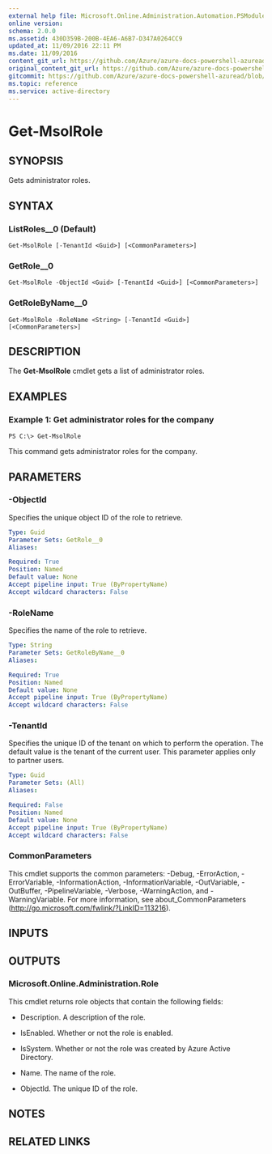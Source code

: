 ```yaml
---
external help file: Microsoft.Online.Administration.Automation.PSModule.dll-Help.xml
online version:
schema: 2.0.0
ms.assetid: 430D359B-200B-4EA6-A6B7-D347A0264CC9
updated_at: 11/09/2016 22:11 PM
ms.date: 11/09/2016
content_git_url: https://github.com/Azure/azure-docs-powershell-azuread/blob/master/Azure%20AD%20Cmdlets/MSOnline/v1/Get-MsolRole.md
original_content_git_url: https://github.com/Azure/azure-docs-powershell-azuread/blob/master/Azure%20AD%20Cmdlets/MSOnline/v1/Get-MsolRole.md
gitcommit: https://github.com/Azure/azure-docs-powershell-azuread/blob/a602340dee47e7edf41f6c5af3edb93e03ac1b45
ms.topic: reference
ms.service: active-directory
---
```


# Get-MsolRole

## SYNOPSIS
Gets administrator roles.

## SYNTAX

### ListRoles__0 (Default)
```
Get-MsolRole [-TenantId <Guid>] [<CommonParameters>]
```

### GetRole__0
```
Get-MsolRole -ObjectId <Guid> [-TenantId <Guid>] [<CommonParameters>]
```

### GetRoleByName__0
```
Get-MsolRole -RoleName <String> [-TenantId <Guid>] [<CommonParameters>]
```

## DESCRIPTION
The **Get-MsolRole** cmdlet gets a list of administrator roles.

## EXAMPLES

### Example 1: Get administrator roles for the company
```
PS C:\> Get-MsolRole
```

This command gets administrator roles for the company.

## PARAMETERS

### -ObjectId
Specifies the unique object ID of the role to retrieve.

```yaml
Type: Guid
Parameter Sets: GetRole__0
Aliases:

Required: True
Position: Named
Default value: None
Accept pipeline input: True (ByPropertyName)
Accept wildcard characters: False
```

### -RoleName
Specifies the name of the role to retrieve.

```yaml
Type: String
Parameter Sets: GetRoleByName__0
Aliases:

Required: True
Position: Named
Default value: None
Accept pipeline input: True (ByPropertyName)
Accept wildcard characters: False
```

### -TenantId
Specifies the unique ID of the tenant on which to perform the operation.
The default value is the tenant of the current user.
This parameter applies only to partner users.

```yaml
Type: Guid
Parameter Sets: (All)
Aliases:

Required: False
Position: Named
Default value: None
Accept pipeline input: True (ByPropertyName)
Accept wildcard characters: False
```

### CommonParameters
This cmdlet supports the common parameters: -Debug, -ErrorAction, -ErrorVariable, -InformationAction, -InformationVariable, -OutVariable, -OutBuffer, -PipelineVariable, -Verbose, -WarningAction, and -WarningVariable. For more information, see about_CommonParameters (http://go.microsoft.com/fwlink/?LinkID=113216).

## INPUTS

## OUTPUTS

### Microsoft.Online.Administration.Role
This cmdlet returns role objects that contain the following fields:

* Description. A description of the role.

* IsEnabled. Whether or not the role is enabled.

* IsSystem. Whether or not the role was created by Azure Active Directory.

* Name. The name of the role.

* ObjectId. The unique ID of the role.

## NOTES

## RELATED LINKS
